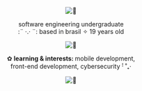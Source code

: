 <p align="center">
<img src="https://tomomi.neocities.org/divider/div40.png" alt="🍒">
</p>

<p align="center">
software engineering undergraduate<br>
:¨ ·.· ¨: based in brasil ✧ 19 years old

<p align="center">
<img src="https://tomomi.neocities.org/divider/div14.gif" alt="🍒">
</p>

<p align="center">
✿  <strong>learning & interests: </strong> mobile development,<br>
front-end development, cybersecurity  ꜝ ˚₊·
</p>

<p align="center">
<img src="https://tomomi.neocities.org/divider/div40.png" alt="🍒">
</p>
